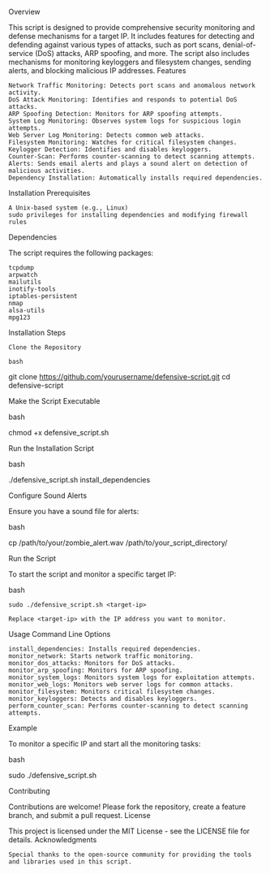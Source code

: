 Overview

This script is designed to provide comprehensive security monitoring and defense mechanisms for a target IP. It includes features for detecting and defending against various types of attacks, such as port scans, denial-of-service (DoS) attacks, ARP spoofing, and more. The script also includes mechanisms for monitoring keyloggers and filesystem changes, sending alerts, and blocking malicious IP addresses.
Features

    Network Traffic Monitoring: Detects port scans and anomalous network activity.
    DoS Attack Monitoring: Identifies and responds to potential DoS attacks.
    ARP Spoofing Detection: Monitors for ARP spoofing attempts.
    System Log Monitoring: Observes system logs for suspicious login attempts.
    Web Server Log Monitoring: Detects common web attacks.
    Filesystem Monitoring: Watches for critical filesystem changes.
    Keylogger Detection: Identifies and disables keyloggers.
    Counter-Scan: Performs counter-scanning to detect scanning attempts.
    Alerts: Sends email alerts and plays a sound alert on detection of malicious activities.
    Dependency Installation: Automatically installs required dependencies.

Installation
Prerequisites

    A Unix-based system (e.g., Linux)
    sudo privileges for installing dependencies and modifying firewall rules

Dependencies

The script requires the following packages:

    tcpdump
    arpwatch
    mailutils
    inotify-tools
    iptables-persistent
    nmap
    alsa-utils
    mpg123

Installation Steps

    Clone the Repository

    bash

git clone https://github.com/yourusername/defensive-script.git
cd defensive-script

Make the Script Executable

bash

chmod +x defensive_script.sh

Run the Installation Script

bash

./defensive_script.sh install_dependencies

Configure Sound Alerts

Ensure you have a sound file for alerts:

bash

cp /path/to/your/zombie_alert.wav /path/to/your_script_directory/

Run the Script

To start the script and monitor a specific target IP:

bash

    sudo ./defensive_script.sh <target-ip>

    Replace <target-ip> with the IP address you want to monitor.

Usage
Command Line Options

    install_dependencies: Installs required dependencies.
    monitor_network: Starts network traffic monitoring.
    monitor_dos_attacks: Monitors for DoS attacks.
    monitor_arp_spoofing: Monitors for ARP spoofing.
    monitor_system_logs: Monitors system logs for exploitation attempts.
    monitor_web_logs: Monitors web server logs for common attacks.
    monitor_filesystem: Monitors critical filesystem changes.
    monitor_keyloggers: Detects and disables keyloggers.
    perform_counter_scan: Performs counter-scanning to detect scanning attempts.

Example

To monitor a specific IP and start all the monitoring tasks:

bash

sudo ./defensive_script.sh <target-ip>

Contributing

Contributions are welcome! Please fork the repository, create a feature branch, and submit a pull request.
License

This project is licensed under the MIT License - see the LICENSE file for details.
Acknowledgments

    Special thanks to the open-source community for providing the tools and libraries used in this script.
